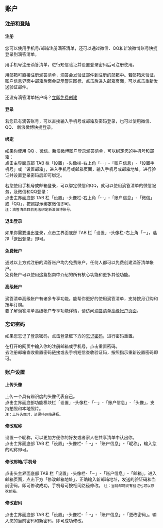 ## 账户

### 注册和登陆

#### 注册

您可以使用手机号/邮箱注册滴答清单，还可以通过微信、QQ和新浪微博账号快捷登录到滴答清单。

用手机号注册滴答清单，进行短信验证并设置登录密码后可注册使用。

用邮箱可直接注册滴答清单，滴答会发验证邮件到注册的邮箱中。若邮箱未验证，账户信息界面中邮箱后面会显示警告图标，点击后进入邮箱页面，可以点击重新发送验证邮件。

还没有滴答清单帐户吗？[立即免费创建](https://dida365.com/signup)


#### 登录

若您已有滴答账号，可以直接输入手机号或邮箱及密码登录，也可以使用微信、 QQ、 新浪微博快捷登录。

#### 绑定

如果你使用 QQ 、微信、新浪微博账户登录滴答清单，可以绑定您的手机号和邮箱： <br>点击主界面底部 TAB 栏「设置」-头像栏-右上角「···」-「账户信息」-「设置手机号」或「设置邮箱」，进入手机号或邮箱页面，输入手机号或邮箱地址，进行验证并设置登录密码后即可绑定。

若您使用手机号或邮箱登录，可以绑定微信和QQ，就可以使用滴答清单的微信服务，及微信和QQ登录： <br>点击主界面底部 TAB 栏「设置」-头像栏-右上角「···」-「账户信息」-「微信」或「QQ」，按照提示绑定微信即可。 <br>`注：滴答清单目前无法绑定新浪微博账号。`


#### 退出登录

如果你需要退出登录，点击主界面底部 TAB 栏「设置」-头像栏-右上角「···」，选择「退出登录」即可。


#### 免费帐户

通过以上方式注册的滴答账户均为免费账户，任何人都可以免费创建滴答清单帐户。 <br >免费帐户可以使用这篇指南中介绍的所有核心功能和更多其他功能。

#### 高级帐户

滴答清单高级帐户有诸多专享功能，能帮你更好的使用滴答清单，支持按月订购和按年订购。 <br >要了解滴答清单高级帐户专享功能详情，请访问[滴答清单高级帐户页面](https://www.dida365.com/about/upgrade)。

### 忘记密码

如果您忘记了登录密码，点击登录框下方的[忘记密码](https://www.dida365.com/sign/requestRestPassword)，进行密码重置。

在打开的网页中输入你的注册邮箱或手机号，点击重置密码。 <br >去注册邮箱查收重置密码链接或去手机短信查收验证码，按照指示重新设置密码即可。

### 账户设置


#### 上传头像

上传一个具有辨识度的头像代表自己。 <br>点击主界面底部功能模块栏「设置」-头像栏-「···」-「账户信息」-「头像」，支持拍照和本地照片。 <br >`注：上传头像时，请保持网络通畅。`

#### 修改昵称

设置一个昵称，可以更加方便你的好友或者家人在共享清单中认出你。 <br>点击主界面底部 TAB 栏「设置」-头像栏-「···」-「账户信息」-「昵称」，输入您的昵称即可。

#### 修改邮箱/手机号

点击头主界面底部 TAB 栏「设置」-头像栏-「···」-「账户信息」-「邮箱」，进入邮箱页面，点击下方「修改邮箱地址」，正确输入新邮箱地址，发送的验证码和当前密码，即可修改成功。手机号可按相同路径修改。 `注：当前邮箱没有验证也可以修改邮箱。`


#### 修改密码

点击主界面底部 TAB 栏「设置」-头像栏-「···」-「账户信息」-「更改密码」。输入您的当前密码和新密码，即可成功修改。

